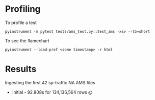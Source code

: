 # Profiling

To profile a test

```
pyinstrument -m pytest tests/ams_test.py::test_ams -xsv --tb=short
```

To see the flamechart
```
pyinstrument --load-pref <some timestamp> -r html
```

# Results

Ingesting the first 42 sp-traffic NA AMS files
- initial - 92.808s for 134,136,564 rows @